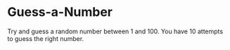 # Guess-a-Number
Try and guess a random number between 1 and 100.  You have 10 attempts to guess the right number.
